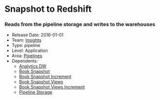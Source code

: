 # Snapshot to Redshift
### Reads from the pipeline storage and writes to the warehouses
* Release Date: 2016-01-01
* Team: [Insights](../teams/insights.md)
* Type: pipeline
* Level: Application
* Area: [Pipelines](../areas/pipelines.png)
* Dependents:
  * [Analytics DW](analytics-dw.md)
  * [Book Snapshot](book-snapshot.md)
  * [Book Snapshot Increment](book-snapshot-increment.md)
  * [Book Snapshot Views](book-snapshot-views.md)
  * [Book Snapshot Views Increment](book-snapshot-views-increment.md)
  * [Pipeline Storage](pipeline-storage.md)
